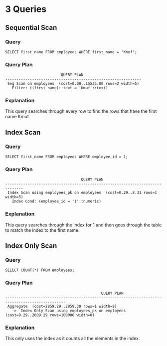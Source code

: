# 3 Queries

## Sequential Scan

### Query

`SELECT first_name FROM employees WHERE first_name = 'Kmuf';`

### Query Plan
```
                         QUERY PLAN                          
-------------------------------------------------------------
 Seq Scan on employees  (cost=0.00..15536.00 rows=2 width=5)
   Filter: ((first_name)::text = 'Kmuf'::text)
```

### Explanation

This query searches through every row to find the rows that have the first name Kmuf.

## Index Scan
### Query
`SELECT first_name FROM employees WHERE employee_id = 1;`
### Query Plan
```
                                  QUERY PLAN                                  
------------------------------------------------------------------------------
 Index Scan using employees_pk on employees  (cost=0.29..8.31 rows=1 width=5)
   Index Cond: (employee_id = '1'::numeric)
```
### Explanation

This query searches through the index for 1 and then goes through the table to match the index to the first name.

## Index Only Scan

### Query
`SELECT COUNT(*) FROM employees;`
### Query Plan
```
                                           QUERY PLAN                                            
-------------------------------------------------------------------------------------------------
 Aggregate  (cost=2859.29..2859.30 rows=1 width=8)
   ->  Index Only Scan using employees_pk on employees  (cost=0.29..2609.29 rows=100000 width=0)
```
### Explanation
This only uses the index as it counts all the elements in the index.